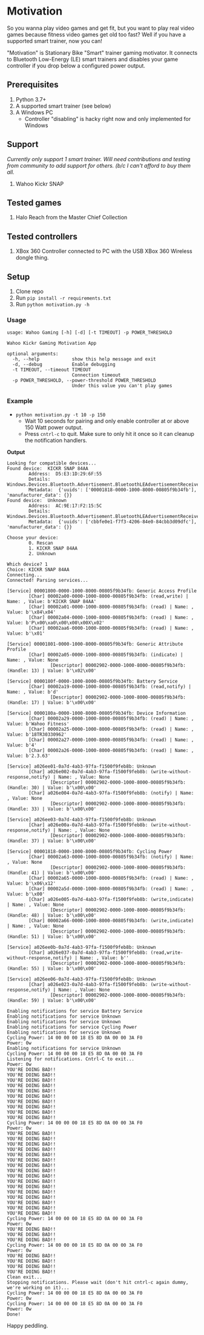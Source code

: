# Motivation

So you wanna play video games and get fit, but you want to play real video games because fitness video games get old too fast? Well if you have a supported smart trainer, now you can!

"Motivation" is Stationary Bike "Smart" trainer gaming motivator. It connects to Bluetooth Low-Energy (LE) smart trainers and disables your game controller if you drop below a configured power output.

## Prerequisites

1. Python 3.7+
1. A supported smart trainer (see below)
1. A Windows PC
    * Controller "disabling" is hacky right now and only implemented for Windows

## Support

_Currently only support 1 smart trainer. Will need contributions and testing from community to add support for others. (b/c I can't afford to buy them all._

1. Wahoo Kickr SNAP

## Tested games

1. Halo Reach from the Master Chief Collection

## Tested controllers

1. XBox 360 Controller connected to PC with the USB XBox 360 Wireless dongle thing.

## Setup

1. Clone repo
1. Run `pip install -r requirements.txt`
1. Run `python motivation.py -h`

### Usage

```
usage: Wahoo Gaming [-h] [-d] [-t TIMEOUT] -p POWER_THRESHOLD

Wahoo Kickr Gaming Motivation App

optional arguments:
  -h, --help            show this help message and exit
  -d, --debug           Enable debugging
  -t TIMEOUT, --timeout TIMEOUT
                        Connection timeout
  -p POWER_THRESHOLD, --power-threshold POWER_THRESHOLD
                        Under this value you can't play games
```

### Example

* `python motivation.py -t 10 -p 150`
    * Wait 10 seconds for pairing and only enable controller at or above 150 Watt power output.
    * Press `cntrl-c` to quit. Make sure to only hit it once so it can cleanup the notification handlers.

__Output__

```
Looking for compatible devices...
Found device:  KICKR SNAP 84AA
        Address:  D5:E3:1D:29:6F:55
        Details:  Windows.Devices.Bluetooth.Advertisement.BluetoothLEAdvertisementReceivedEventArgs
        Metadata:  {'uuids': ['00001818-0000-1000-8000-00805f9b34fb'], 'manufacturer_data': {}}
Found device:  Unknown
        Address:  AC:9E:17:F2:15:5C
        Details:  Windows.Devices.Bluetooth.Advertisement.BluetoothLEAdvertisementReceivedEventArgs
        Metadata:  {'uuids': ['cbbfe0e1-f7f3-4206-84e0-84cbb3d09dfc'], 'manufacturer_data': {}}

Choose your device:
        0. Rescan
        1. KICKR SNAP 84AA
        2. Unknown

Which device? 1
Choice: KICKR SNAP 84AA
Connecting...
Connected! Parsing services...

[Service] 00001800-0000-1000-8000-00805f9b34fb: Generic Access Profile
        [Char] 00002a00-0000-1000-8000-00805f9b34fb: (read,write) | Name: , Value: b'KICKR SNAP 84AA'
        [Char] 00002a01-0000-1000-8000-00805f9b34fb: (read) | Name: , Value: b'\x84\x04'
        [Char] 00002a04-0000-1000-8000-00805f9b34fb: (read) | Name: , Value: b'P\x00\xa0\x00\x00\x00X\x02'
        [Char] 00002aa6-0000-1000-8000-00805f9b34fb: (read) | Name: , Value: b'\x01'

[Service] 00001801-0000-1000-8000-00805f9b34fb: Generic Attribute Profile
        [Char] 00002a05-0000-1000-8000-00805f9b34fb: (indicate) | Name: , Value: None
                [Descriptor] 00002902-0000-1000-8000-00805f9b34fb: (Handle: 13) | Value: b'\x02\x00'

[Service] 0000180f-0000-1000-8000-00805f9b34fb: Battery Service
        [Char] 00002a19-0000-1000-8000-00805f9b34fb: (read,notify) | Name: , Value: b'd'
                [Descriptor] 00002902-0000-1000-8000-00805f9b34fb: (Handle: 17) | Value: b'\x00\x00'

[Service] 0000180a-0000-1000-8000-00805f9b34fb: Device Information
        [Char] 00002a29-0000-1000-8000-00805f9b34fb: (read) | Name: , Value: b'Wahoo Fitness'
        [Char] 00002a25-0000-1000-8000-00805f9b34fb: (read) | Name: , Value: b'18TR30330962'
        [Char] 00002a27-0000-1000-8000-00805f9b34fb: (read) | Name: , Value: b'4'
        [Char] 00002a26-0000-1000-8000-00805f9b34fb: (read) | Name: , Value: b'2.3.63'

[Service] a026ee01-0a7d-4ab3-97fa-f1500f9feb8b: Unknown
        [Char] a026e002-0a7d-4ab3-97fa-f1500f9feb8b: (write-without-response,notify) | Name: , Value: None
                [Descriptor] 00002902-0000-1000-8000-00805f9b34fb: (Handle: 30) | Value: b'\x00\x00'
        [Char] a026e004-0a7d-4ab3-97fa-f1500f9feb8b: (notify) | Name: , Value: None
                [Descriptor] 00002902-0000-1000-8000-00805f9b34fb: (Handle: 33) | Value: b'\x00\x00'

[Service] a026ee03-0a7d-4ab3-97fa-f1500f9feb8b: Unknown
        [Char] a026e00a-0a7d-4ab3-97fa-f1500f9feb8b: (write-without-response,notify) | Name: , Value: None
                [Descriptor] 00002902-0000-1000-8000-00805f9b34fb: (Handle: 37) | Value: b'\x00\x00'

[Service] 00001818-0000-1000-8000-00805f9b34fb: Cycling Power
        [Char] 00002a63-0000-1000-8000-00805f9b34fb: (notify) | Name: , Value: None
                [Descriptor] 00002902-0000-1000-8000-00805f9b34fb: (Handle: 41) | Value: b'\x00\x00'
        [Char] 00002a65-0000-1000-8000-00805f9b34fb: (read) | Name: , Value: b'\x06\x12'
        [Char] 00002a5d-0000-1000-8000-00805f9b34fb: (read) | Name: , Value: b'\x00'
        [Char] a026e005-0a7d-4ab3-97fa-f1500f9feb8b: (write,indicate) | Name: , Value: None
                [Descriptor] 00002902-0000-1000-8000-00805f9b34fb: (Handle: 48) | Value: b'\x00\x00'
        [Char] 00002a66-0000-1000-8000-00805f9b34fb: (write,indicate) | Name: , Value: None
                [Descriptor] 00002902-0000-1000-8000-00805f9b34fb: (Handle: 51) | Value: b'\x00\x00'

[Service] a026ee0b-0a7d-4ab3-97fa-f1500f9feb8b: Unknown
        [Char] a026e037-0a7d-4ab3-97fa-f1500f9feb8b: (read,write-without-response,notify) | Name: , Value: b''
                [Descriptor] 00002902-0000-1000-8000-00805f9b34fb: (Handle: 55) | Value: b'\x00\x00'

[Service] a026ee06-0a7d-4ab3-97fa-f1500f9feb8b: Unknown
        [Char] a026e023-0a7d-4ab3-97fa-f1500f9feb8b: (write-without-response,notify) | Name: , Value: None
                [Descriptor] 00002902-0000-1000-8000-00805f9b34fb: (Handle: 59) | Value: b'\x00\x00'

Enabling notifications for service Battery Service
Enabling notifications for service Unknown
Enabling notifications for service Unknown
Enabling notifications for service Cycling Power
Enabling notifications for service Unknown
Cycling Power: 14 00 00 00 18 E5 8D 0A 00 00 3A F0
Power: 0w
Enabling notifications for service Unknown
Cycling Power: 14 00 00 00 18 E5 8D 0A 00 00 3A F0
Listening for notifications. Cntrl-C to exit...
Power: 0w
YOU'RE DOING BAD!!
YOU'RE DOING BAD!!
YOU'RE DOING BAD!!
YOU'RE DOING BAD!!
YOU'RE DOING BAD!!
YOU'RE DOING BAD!!
YOU'RE DOING BAD!!
YOU'RE DOING BAD!!
YOU'RE DOING BAD!!
YOU'RE DOING BAD!!
Cycling Power: 14 00 00 00 18 E5 8D 0A 00 00 3A F0
Power: 0w
YOU'RE DOING BAD!!
YOU'RE DOING BAD!!
YOU'RE DOING BAD!!
YOU'RE DOING BAD!!
YOU'RE DOING BAD!!
YOU'RE DOING BAD!!
YOU'RE DOING BAD!!
YOU'RE DOING BAD!!
YOU'RE DOING BAD!!
YOU'RE DOING BAD!!
YOU'RE DOING BAD!!
YOU'RE DOING BAD!!
YOU'RE DOING BAD!!
YOU'RE DOING BAD!!
YOU'RE DOING BAD!!
YOU'RE DOING BAD!!
Cycling Power: 14 00 00 00 18 E5 8D 0A 00 00 3A F0
Power: 0w
YOU'RE DOING BAD!!
YOU'RE DOING BAD!!
YOU'RE DOING BAD!!
Cycling Power: 14 00 00 00 18 E5 8D 0A 00 00 3A F0
Power: 0w
YOU'RE DOING BAD!!
YOU'RE DOING BAD!!
YOU'RE DOING BAD!!
YOU'RE DOING BAD!!
Clean exit...
Stopping notifications. Please wait (don't hit cntrl-c again dummy, we're working on it)...
Cycling Power: 14 00 00 00 18 E5 8D 0A 00 00 3A F0
Power: 0w
Cycling Power: 14 00 00 00 18 E5 8D 0A 00 00 3A F0
Power: 0w
Done!
```

Happy peddling.
